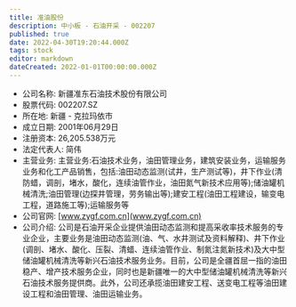```yaml
---
title: 准油股份
description: 中小板 - 石油开采 - 002207
published: true
date: 2022-04-30T19:20:44.000Z
tags: stock
editor: markdown
dateCreated: 2022-01-01T00:00:00.000Z
---
```


- 公司名称: 新疆准东石油技术股份有限公司
- 股票代码: 002207.SZ
- 所在地: 新疆 - 克拉玛依市
- 成立日期: 2001年06月29日
- 注册资本: 26,205.538万元
- 法定代表人: 简伟
- 主营业务: 主营业务:石油技术业务，油田管理业务，建筑安装业务，运输服务业务和化工产品销售，包括:油田动态监测(试井，生产测试等)，井下作业(清防蜡，调剖，堵水，酸化，连续油管作业，油田氮气新技术应用等);储油罐机械清洗;油田管理(边探井管理，劳务输出等);建安工程(油田工程建设，输变电工程，道路施工等);运输服务等
- 公司官网: [www.zygf.com.cn](www.zygf.com.cn)
- 公司介绍: 公司是石油开采企业提供油田动态监测和提高采收率技术服务的专业企业，主要业务是油田动态监测(油、气、水井测试及资料解释)、井下作业(调剖、堵水、酸化、压裂、清蜡、连续油管作业、制氮注氮新技术)及大中型储油罐机械清洗等新兴石油技术服务业务。目前，公司是全疆首屈一指的油田稳产、增产技术服务企业，同时也是新疆唯一的大中型储油罐机械清洗等新兴石油技术服务提供商。此外，公司还承揽油田建安工程、送变电工程等油田建设工程和油田管理、油田运输业务。


